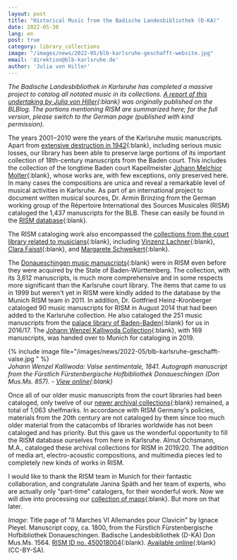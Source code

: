 ```yaml
---
layout: post
title: "Historical Music from the Badische Landesbibliothek (D-KA)"
date: 2022-05-30
lang: en
post: true
category: library_collections
image: "/images/news/2022-05/blb-karlsruhe-geschafft-website.jpg"
email: 'direktion@blb-karlsruhe.de'
author: 'Julia von Hiller'
---
```


_The Badische Landesbibliothek in Karlsruhe has completed a massive project to catalog all notated music in its collections. [A report of this undertaking by Julia von Hiller](https://www.blb-karlsruhe.de/blblog/2022-04-25-keine-einzige-unkatalogisierte-note-mehr){:blank} was originally published on the BLBlog. The portions mentioning RISM are summarized here; for the full version, please switch to the German page (published with kind permission)._  

The years 2001‒2010 were the years of the Karlsruhe music manuscripts. Apart from [extensive destruction in 1942](https://www.blb-karlsruhe.de/die-blb/geschichte/die-zerstoerung-der-bibliothek-1942){:blank}, including serious music losses, our library has been able to preserve large portions of its important collection of 18th-century manuscripts from the Baden court. This includes the collection of the longtime Baden court Kapellmeister [Johann Melchior Molter](https://de.wikipedia.org/wiki/Johann_Melchior_Molter){:blank}, whose works are, with few exceptions, only preserved here. In many cases the compositions are unica and reveal a remarkable level of musical activities in Karlsruhe. As part of an international project to document written musical sources, Dr. Armin Brinzing from the German working group of the Répertoire International des Sources Musicales (RISM) cataloged the 1,437 manuscripts for the BLB. These can easily be found in the [RISM database](https://opac.rism.info/){:blank}.  

The RISM cataloging work also encompassed the [collections from the court library related to musicians](https://www.blb-karlsruhe.de/sammlungen/musikalien/bestand/vor-und-nachlaesse-a-z){:blank}, including [Vinzenz Lachner](https://de.wikipedia.org/wiki/Vinzenz_Lachner){:blank}, [Clara Faisst](https://de.wikipedia.org/wiki/Clara_Faisst){:blank}, and [Margarete Schweikert](https://de.wikipedia.org/wiki/Margarete_Schweikert){:blank}.  

The [Donaueschingen music manuscripts](https://www.blb-karlsruhe.de/sammlungen/musikalien/bestand/fuerstlich-fuerstenbergische-hofbibliothek-donaueschingen){:blank} were in RISM even before they were acquired by the State of Baden-Württemberg. The collection, with its 3,612 manuscripts, is much more comprehensive and in some respects more significant than the Karlsruhe court library. The items that came to us in 1999 but weren't yet in RISM were kindly added to the database by the Munich RISM team in 2011. In addition, Dr. Gottfried Heinz-Kronberger cataloged 90 music manuscripts for RISM in August 2014 that had been added to the Karlsruhe collection. He also cataloged the 251 music manuscripts from the [palace library of Baden-Baden](https://www.blb-karlsruhe.de/sammlungen/musikalien/bestand/schlossbibliothek-baden-baden){:blank} for us in 2016/17. The [Johann Wenzel Kalliwoda Collection](https://www.blb-karlsruhe.de/sammlungen/musikalien/bestand/vor-und-nachlaesse-a-z#c903){:blank}, with 169 manuscripts, was handed over to Munich for cataloging in 2019.  

{% include image file="/images/news/2022-05/blb-karlsruhe-geschafft-valse.jpg " %}  
_Johann Wenzel Kalliwoda: Valse sentimentale, 1841. Autograph manuscript from the  Fürstlich Fürstenbergische Hofbibliothek Donaueschingen (Don Mus.Ms. 857). - [View online](https://nbn-resolving.org/urn:nbn:de:bsz:31-92716){:blank}_


Once all of our older music manuscripts from the court libraries had been cataloged, only twelve of our [newer archival collections](https://www.blb-karlsruhe.de/sammlungen/musikalien/bestand/vor-und-nachlaesse-a-z){:blank} remained, a total of 1,063 shelfmarks. In accordance with RISM Germany's policies, materials from the 20th century are not cataloged by them since too much older material from the catacombs of libraries worldwide has not been cataloged and has priority. But this gave us the wonderful opportunity to fill the RISM database ourselves from here in Karlsruhe. Almut Ochsmann, M.A., cataloged these archival collections for RISM in 2019/20. The addition of media art, electro-acoustic compositions, and multimedia pieces led to completely new kinds of works in RISM.  

I would like to thank the RISM team in Munich for their fantastic collaboration, and congratulate Janina Späth and her team of experts, who are actually only "part-time" catalogers, for their wonderful work. Now we will dive into processing our [collection of maps](https://www.blb-karlsruhe.de/sammlungen/historische-karten/bestand){:blank}. But more on that later.  

_Image_: Title page of "II Marches VI Allemandes pour Clavicin" by Ignace Pleyel. Manuscript copy, ca. 1800, from the Fürstlich Fürstenbergische Hofbibliothek Donaueschingen. Badische Landesbibliothek (D-KA)  Don Mus.Ms. 1564. [RISM ID no. 450018004](https://opac.rism.info/search?id=450018004&View=rism){:blank}. [Available online](https://digital.blb-karlsruhe.de/urn/urn:nbn:de:bsz:31-108097){:blank} (CC-BY-SA).  
